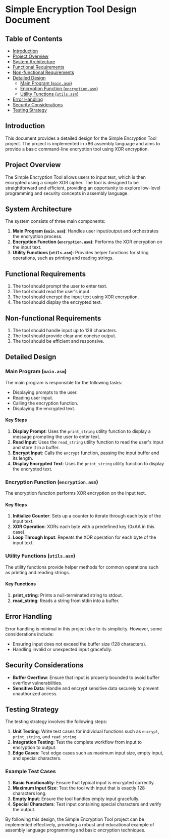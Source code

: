 # Simple Encryption Tool Design Document

## Table of Contents
- [Introduction](#introduction)
- [Project Overview](#project-overview)
- [System Architecture](#system-architecture)
- [Functional Requirements](#functional-requirements)
- [Non-functional Requirements](#non-functional-requirements)
- [Detailed Design](#detailed-design)
  - [Main Program (`main.asm`)](#main-program-mainasm)
  - [Encryption Function (`encryption.asm`)](#encryption-function-encryptionasm)
  - [Utility Functions (`utils.asm`)](#utility-functions-utilsasm)
- [Error Handling](#error-handling)
- [Security Considerations](#security-considerations)
- [Testing Strategy](#testing-strategy)

## Introduction
This document provides a detailed design for the Simple Encryption Tool project. The project is implemented in x86 assembly language and aims to provide a basic command-line encryption tool using XOR encryption.

## Project Overview
The Simple Encryption Tool allows users to input text, which is then encrypted using a simple XOR cipher. The tool is designed to be straightforward and efficient, providing an opportunity to explore low-level programming and security concepts in assembly language.

## System Architecture
The system consists of three main components:
1. **Main Program (`main.asm`)**: Handles user input/output and orchestrates the encryption process.
2. **Encryption Function (`encryption.asm`)**: Performs the XOR encryption on the input text.
3. **Utility Functions (`utils.asm`)**: Provides helper functions for string operations, such as printing and reading strings.

## Functional Requirements
1. The tool should prompt the user to enter text.
2. The tool should read the user's input.
3. The tool should encrypt the input text using XOR encryption.
4. The tool should display the encrypted text.

## Non-functional Requirements
1. The tool should handle input up to 128 characters.
2. The tool should provide clear and concise output.
3. The tool should be efficient and responsive.

## Detailed Design

### Main Program (`main.asm`)
The main program is responsible for the following tasks:
- Displaying prompts to the user.
- Reading user input.
- Calling the encryption function.
- Displaying the encrypted text.

#### Key Steps
1. **Display Prompt**: Uses the `print_string` utility function to display a message prompting the user to enter text.
2. **Read Input**: Uses the `read_string` utility function to read the user's input and store it in a buffer.
3. **Encrypt Input**: Calls the `encrypt` function, passing the input buffer and its length.
4. **Display Encrypted Text**: Uses the `print_string` utility function to display the encrypted text.

### Encryption Function (`encryption.asm`)
The encryption function performs XOR encryption on the input text.

#### Key Steps
1. **Initialize Counter**: Sets up a counter to iterate through each byte of the input text.
2. **XOR Operation**: XORs each byte with a predefined key (0xAA in this case).
3. **Loop Through Input**: Repeats the XOR operation for each byte of the input text.

### Utility Functions (`utils.asm`)
The utility functions provide helper methods for common operations such as printing and reading strings.

#### Key Functions
1. **print_string**: Prints a null-terminated string to stdout.
2. **read_string**: Reads a string from stdin into a buffer.

## Error Handling
Error handling is minimal in this project due to its simplicity. However, some considerations include:
- Ensuring input does not exceed the buffer size (128 characters).
- Handling invalid or unexpected input gracefully.

## Security Considerations
- **Buffer Overflow**: Ensure that input is properly bounded to avoid buffer overflow vulnerabilities.
- **Sensitive Data**: Handle and encrypt sensitive data securely to prevent unauthorized access.

## Testing Strategy
The testing strategy involves the following steps:
1. **Unit Testing**: Write test cases for individual functions such as `encrypt`, `print_string`, and `read_string`.
2. **Integration Testing**: Test the complete workflow from input to encryption to output.
3. **Edge Cases**: Test edge cases such as maximum input size, empty input, and special characters.

### Example Test Cases
1. **Basic Functionality**: Ensure that typical input is encrypted correctly.
2. **Maximum Input Size**: Test the tool with input that is exactly 128 characters long.
3. **Empty Input**: Ensure the tool handles empty input gracefully.
4. **Special Characters**: Test input containing special characters and verify the output.

By following this design, the Simple Encryption Tool project can be implemented effectively, providing a robust and educational example of assembly language programming and basic encryption techniques.
